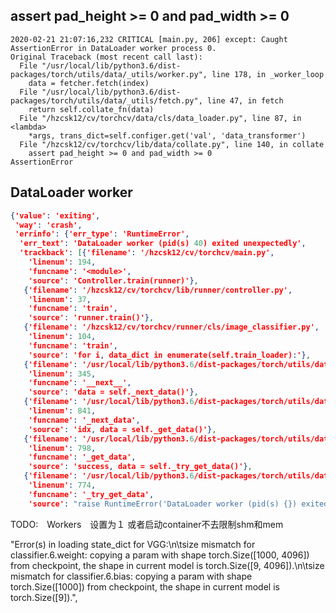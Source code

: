 ## assert pad_height >= 0 and pad_width >= 0

```
2020-02-21 21:07:16,232 CRITICAL [main.py, 206] except: Caught AssertionError in DataLoader worker process 0.
Original Traceback (most recent call last):
  File "/usr/local/lib/python3.6/dist-packages/torch/utils/data/_utils/worker.py", line 178, in _worker_loop
    data = fetcher.fetch(index)
  File "/usr/local/lib/python3.6/dist-packages/torch/utils/data/_utils/fetch.py", line 47, in fetch
    return self.collate_fn(data)
  File "/hzcsk12/cv/torchcv/data/cls/data_loader.py", line 87, in <lambda>
    *args, trans_dict=self.configer.get('val', 'data_transformer')
  File "/hzcsk12/cv/torchcv/lib/data/collate.py", line 140, in collate
    assert pad_height >= 0 and pad_width >= 0
AssertionError
```


## DataLoader worker

```json
{'value': 'exiting',
 'way': 'crash',
 'errinfo': {'err_type': 'RuntimeError',
  'err_text': 'DataLoader worker (pid(s) 40) exited unexpectedly',
  'trackback': [{'filename': '/hzcsk12/cv/torchcv/main.py',
    'linenum': 194,
    'funcname': '<module>',
    'source': 'Controller.train(runner)'},
   {'filename': '/hzcsk12/cv/torchcv/lib/runner/controller.py',
    'linenum': 37,
    'funcname': 'train',
    'source': 'runner.train()'},
   {'filename': '/hzcsk12/cv/torchcv/runner/cls/image_classifier.py',
    'linenum': 104,
    'funcname': 'train',
    'source': 'for i, data_dict in enumerate(self.train_loader):'},
   {'filename': '/usr/local/lib/python3.6/dist-packages/torch/utils/data/dataloader.py',
    'linenum': 345,
    'funcname': '__next__',
    'source': 'data = self._next_data()'},
   {'filename': '/usr/local/lib/python3.6/dist-packages/torch/utils/data/dataloader.py',
    'linenum': 841,
    'funcname': '_next_data',
    'source': 'idx, data = self._get_data()'},
   {'filename': '/usr/local/lib/python3.6/dist-packages/torch/utils/data/dataloader.py',
    'linenum': 798,
    'funcname': '_get_data',
    'source': 'success, data = self._try_get_data()'},
   {'filename': '/usr/local/lib/python3.6/dist-packages/torch/utils/data/dataloader.py',
    'linenum': 774,
    'funcname': '_try_get_data',
    'source': "raise RuntimeError('DataLoader worker (pid(s) {}) exited unexpectedly'.format(pids_str))"}]}}
```

TODO:　Workers　设置为１ 或者启动container不去限制shm和mem


 "Error(s) in loading state_dict for VGG:\n\tsize mismatch for classifier.6.weight: copying a param with shape torch.Size([1000, 4096]) from checkpoint, the shape in current model is torch.Size([9, 4096]).\n\tsize mismatch for classifier.6.bias: copying a param with shape torch.Size([1000]) from checkpoint, the shape in current model is torch.Size([9]).",
